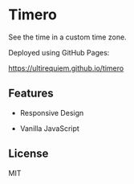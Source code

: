 # Timero

See the time in a custom time zone.

Deployed using GitHub Pages:

https://ultirequiem.github.io/timero

## Features

- Responsive Design

- Vanilla JavaScript

## License

MIT
